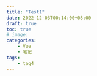 ```yaml
---
title: "Test1"
date: 2022-12-03T00:14:00+08:00
draft: true
toc: true
# image: 
categories:
    - Vue
    - 笔记
tags:
    - tag4
---
```


